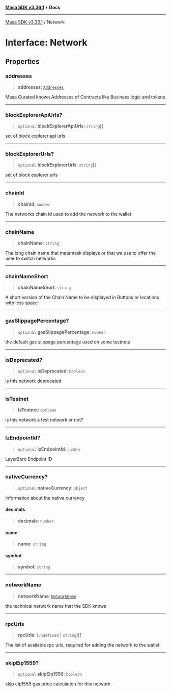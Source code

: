 [**Masa SDK v3.36.1**](../README.md) • **Docs**

***

[Masa SDK v3.36.1](../globals.md) / Network

# Interface: Network

## Properties

### addresses

> **addresses**: [`Addresses`](Addresses.md)

Masa Curated known Addresses of Contracts like Business logic and tokens

***

### blockExplorerApiUrls?

> `optional` **blockExplorerApiUrls**: `string`[]

set of block explorer api urls

***

### blockExplorerUrls?

> `optional` **blockExplorerUrls**: `string`[]

set of block explorer urls

***

### chainId

> **chainId**: `number`

The networks chain id used to add the network to the wallet

***

### chainName

> **chainName**: `string`

The long chain name that metamask displays or that we use to
offer the user to switch networks

***

### chainNameShort

> **chainNameShort**: `string`

A short version of the Chain Name to be displayed in Buttons or
locations with less space

***

### gasSlippagePercentage?

> `optional` **gasSlippagePercentage**: `number`

the default gas slippage percentage used on some testnets

***

### isDeprecated?

> `optional` **isDeprecated**: `boolean`

is this network deprecated

***

### isTestnet

> **isTestnet**: `boolean`

is this network a test network or not?

***

### lzEndpointId?

> `optional` **lzEndpointId**: `number`

LayerZero Endpoint ID

***

### nativeCurrency?

> `optional` **nativeCurrency**: `object`

Information about the native currency

#### decimals

> **decimals**: `number`

#### name

> **name**: `string`

#### symbol

> **symbol**: `string`

***

### networkName

> **networkName**: [`NetworkName`](../type-aliases/NetworkName.md)

the technical network name that the SDK knows

***

### rpcUrls

> **rpcUrls**: (`undefined` \| `string`)[]

The list of available rpc urls, required for adding the network
to the wallet

***

### skipEip1559?

> `optional` **skipEip1559**: `boolean`

skip eip1559 gas price calculation for this network
